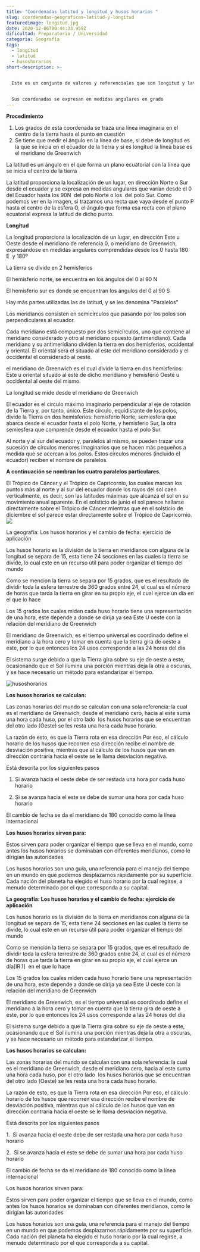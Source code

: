 ```yaml
---
title: "Coordenadas latitud y longitud y husos horarios "
slug: coordenadas-geograficas-latitud-y-longitud
featuredimage: longitud.jpg
date: 2020-12-06T00:44:33.959Z
dificultad: Preparatoria / Universidad
categoria: Geografía
tags:
  - longitud
  - latitud
  - husoshorarios
short-description: >-
  

  Este es un conjunto de valores y referenciales que son longitud y latitud que es lo que nos permite ubicar algún punto exactamente la posición de algún punto del mundo  


  Sus coordenadas se expresan en medidas angulares en grado
---
```



**Procedimiento** 

1. Los grados de esta coordenada se traza una línea imaginaria en el centro de la tierra hasta el punto en cuestión 
2. Se tiene que medir el ángulo en la línea de base, si debe de longitud es la que se inicia en el ecuador de la tierra y si es longitud la línea base es el meridiano de Greenwich

La latitud es un ángulo en el que forma un plano ecuatorial con la línea que se inicia el centro de la tierra 

La latitud proporciona la localización de un lugar, en dirección Norte o Sur desde el ecuador y se expresa en medidas angulares que varían desde el 0 del Ecuador hasta los 90N  del polo Norte o los  del polo Sur. Como podemos ver en la imagen, si trazamos una recta que vaya desde el punto P hasta el centro de la esfera O, el ángulo que forma esa recta con el plano ecuatorial expresa la latitud de dicho punto.

**Longitud** 

La longitud proporciona la localización de un lugar, en dirección Este u Oeste desde el meridiano de referencia 0, o meridiano de Greenwich, expresándose en medidas angulares comprendidas desde los 0 hasta 180 E  y 180º  

La tierra se divide en 2 hemisferios 

El hemisferio norte, se encuentra en los ángulos del 0 al 90 N 

El hemisferio sur es donde se encuentran los ángulos del 0 al 90 S 

Hay más partes utilizadas las de latitud, y se les denomina "Paralelos”

Los meridianos consisten en semicírculos que pasando por los polos son perpendiculares al ecuador.

Cada meridiano está compuesto por dos semicírculos, uno que contiene al meridiano considerado y otro al meridiano opuesto (antimeridiano). Cada meridiano y su antimeridiano dividen la tierra en dos hemisferios, occidental y oriental. El oriental será el situado al este del meridiano considerado y el occidental el considerado al oeste.

el meridiano de Greenwich es el cual divide la tierra en dos hemisferios: Este u oriental situado al este de dicho meridiano y hemisferio Oeste u occidental al oeste del mismo.

La longitud se mide desde el meridiano de Greenwich 

El ecuador es el círculo máximo imaginario perpendicular al eje de rotación de la Tierra y, por tanto, único. Este círculo, equidistante de los polos, divide la Tierra en dos hemisferios: hemisferio Norte, semiesfera que abarca desde el ecuador hasta el polo Norte, y hemisferio Sur, la otra semiesfera que comprende desde el ecuador hasta el polo Sur.

Al norte y al sur del ecuador y, paralelos al mismo, se pueden trazar una sucesión de círculos menores imaginarios que se hacen más pequeños a medida que se acercan a los polos. Estos círculos menores (incluido el ecuador) reciben el nombre de paralelos.

**A continuación se nombran los cuatro paralelos particulares.**

El Trópico de Cáncer y el Trópico de Capricornio, los cuales marcan los puntos más al norte y al sur del ecuador donde los rayos del sol caen verticalmente, es decir, son las latitudes máximas que alcanza el sol en su movimiento anual aparente. En el solsticio de junio el sol parece hallarse directamente sobre el Trópico de Cáncer mientras que en el solsticio de diciembre el sol parece estar directamente sobre el Trópico de Capricornio.![](https://lh5.googleusercontent.com/k9TExzPnm4cvMd1ihbMXACfZR3Mj_QtvfFx3_NHAIsCDD9Pkh3M9PaMAiA_WxsbCF2SVOoaQwf7SLV-9a0SGuzwd1eJ5rkxUeYRAtzqgdICXz0uVbu95TfIbN428c6wj1N6GNDs)



La geografía: Los husos horarios y el cambio de fecha: ejercicio de aplicación 



Los husos horario es la división de la tierra en meridianos con alguna de la longitud se separa de 15, esta tiene 24 secciones en las cuales la tierra se divide, lo cual este en un recurso útil para poder organizar el tiempo del mundo 

Como se mencion la tierra se separa por 15 grados, que es el resultado de dividir toda la esfera terrestre de 360 grados entre 24, el cual es el número de horas que tarda la tierra en girar en su propio eje, el cual ejerce un día en el que lo hace 

Los 15 grados los cuales miden cada huso horario tiene una representación de una hora, este depende a donde se dirija ya sea Este U oeste con la relación del meridiano de Greenwich 

El meridiano de Greenwich, es el tiempo universal es coordinado define el meridiano a la hora cero y tomar en cuenta que la tierra gira de oeste a este, por lo que entonces los 24 usos corresponde a las 24 horas del día

El sistema surge debido a que la Tierra gira sobre su eje de oeste a este, ocasionando que el Sol ilumina una porción mientras deja la otra a oscuras, y se hace necesario un método para estandarizar el tiempo.

![husoshorarios ](/assets/husohorario.png "husoshorarios")

**Los husos horarios se calculan:**

Las zonas horarias del mundo se calculan con una sola referencia: la cual es el meridiano de Greenwich, desde el meridiano cero, hacia al este suma una hora cada huso, por el otro lado  los husos horarios que se encuentran del otro lado (Oeste) se les resta una hora cada huso horario.

La razón de esto, es que la Tierra rota en esa dirección Por eso, el cálculo horario de los husos que recorren esa dirección recibe el nombre de desviación positiva, mientras que al cálculo de los husos que van en dirección contraria hacia el oeste se le llama desviación negativa.

Está descrita por los siguientes pasos 

1. Si avanza hacia el oeste debe de ser restada una hora por cada huso horario 

2. Si se avanza hacia el este se debe de sumar una hora por cada huso horario 

El cambio de fecha se da el meridiano de 180 conocido como la línea internacional 

**Los husos horarios sirven para:**

Estos sirven para poder organizar el tiempo que se lleva en el mundo, como antes los husos horarios se dominaban con diferentes meridianos, como le dirigían las autoridades 

Los husos horarios son una guía, una referencia para el manejo del tiempo en un mundo en que podemos desplazarnos rápidamente por su superficie. Cada nación del planeta ha elegido el huso horario por la cual regirse, a menudo determinado por el que corresponda a su capital.

**La geografía: Los husos horarios y el cambio de fecha: ejercicio de aplicación**

Los husos horario es la división de la tierra en meridianos con alguna de la longitud se separa de 15, esta tiene 24 secciones en las cuales la tierra se divide, lo cual este en un recurso útil para poder organizar el tiempo del mundo

Como se mención la tierra se separa por 15 grados, que es el resultado de dividir toda la esfera terrestre de 360 grados entre 24, el cual es el número de horas que tarda la tierra en girar en su propio eje, el cual ejerce un día\[IR.1]  en el que lo hace

Los 15 grados los cuales miden cada huso horario tiene una representación de una hora, este depende a donde se dirija ya sea Este U oeste con la relación del meridiano de Greenwich

El meridiano de Greenwich, es el tiempo universal es coordinado define el meridiano a la hora cero y tomar en cuenta que la tierra gira de oeste a este, por lo que entonces los 24 usos corresponde a las 24 horas del día

El sistema surge debido a que la Tierra gira sobre su eje de oeste a este, ocasionando que el Sol ilumina una porción mientras deja la otra a oscuras, y se hace necesario un método para estandarizar el tiempo.



**Los husos horarios se calculan:**

Las zonas horarias del mundo se calculan con una sola referencia: la cual es el meridiano de Greenwich, desde el meridiano cero, hacia al este suma una hora cada huso, por el otro lado  los husos horarios que se encuentran del otro lado (Oeste) se les resta una hora cada huso horario.

La razón de esto, es que la Tierra rota en esa dirección Por eso, el cálculo horario de los husos que recorren esa dirección recibe el nombre de desviación positiva, mientras que al cálculo de los husos que van en dirección contraria hacia el oeste se le llama desviación negativa.

Está descrita por los siguientes pasos

1.  Si avanza hacia el oeste debe de ser restada una hora por cada huso horario

2.  Si se avanza hacia el este se debe de sumar una hora por cada huso horario

El cambio de fecha se da el meridiano de 180 conocido como la línea internacional

Los husos horarios sirven para:

Estos sirven para poder organizar el tiempo que se lleva en el mundo, como antes los husos horarios se dominaban con diferentes meridianos, como le dirigían las autoridades

Los husos horarios son una guía, una referencia para el manejo del tiempo en un mundo en que podemos desplazarnos rápidamente por su superficie. Cada nación del planeta ha elegido el huso horario por la cual regirse, a menudo determinado por el que corresponda a su capital.